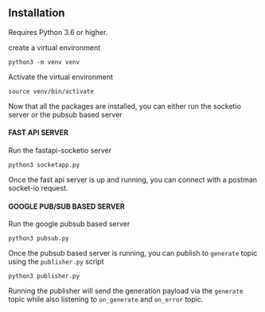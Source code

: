 ## Installation
Requires Python 3.6 or higher.

create a virtual environment

```
python3 -m venv venv
```

Activate the virtual environment
```
source venv/bin/activate
```

Now that all the packages are installed, you can either run the socketio server or the pubsub based server

#### FAST API SERVER

Run the fastapi-socketio server
```
python3 socketapp.py
```
Once the fast api server is up and running, you can connect with a postman socket-io request.


#### GOOGLE PUB/SUB BASED SERVER

Run the google pubsub based server
```
python3 pubsub.py
```
Once the pubsub based server is running, you can publish to `generate` topic using the `publisher.py` script
```
python3 publisher.py
```

Running the publisher will send the generation payload via the `generate` topic while also listening to `on_generate` and `on_error` topic.

